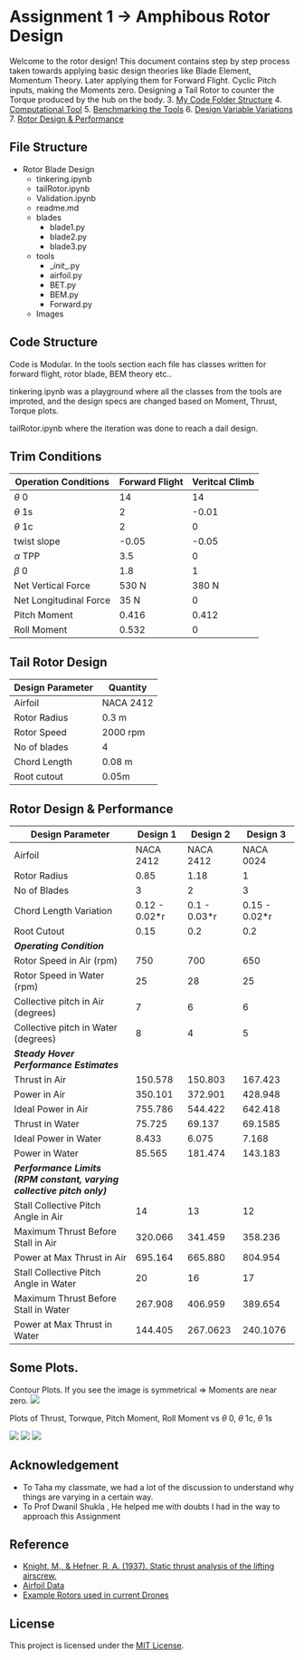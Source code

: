 # Assignment 1 -> Amphibous Rotor Design

Welcome to the rotor design! This document contains step by step process taken towards applying basic design theories like Blade Element, Momentum Theory.
Later applying them for Forward Flight. Cyclic Pitch inputs, making the Moments zero. 
Designing a Tail Rotor to counter the Torque produced by the hub on the body.
3. [My Code Folder Structure](#file-structure)
4. [Computational Tool](#code-structure)
5. [Benchmarking the Tools](#benchmarking-the-tools)
6. [Design Variable Variations](#design-variable-variations)
7. [Rotor Design & Performance](#rotor-design--performance)

## File Structure
- Rotor Blade Design
  - tinkering.ipynb
  - tailRotor.ipynb
  - Validation.ipynb
  - readme.md
  - blades
    - blade1.py
    - blade2.py
    - blade3.py
  - tools
    - \__init__\.py
    - airfoil.py
    - BET.py
    - BEM.py
    - Forward.py
  - Images

## Code Structure
Code is Modular.
In the tools section each file has classes written for forward flight, rotor blade, BEM theory etc..

tinkering.ipynb was a playground where all the classes from the tools are improted, and the design specs are changed based on Moment, Thrust, Torque plots.

tailRotor.ipynb where the iteration was done to reach a dail design.
## Trim Conditions
|**Operation Conditions**   | Forward Flight | Veritcal Climb | 
|-----------------------|-----------|----------|
|$\theta$ 0 |14|14|
|$\theta$ 1s |2|-0.01|
|$\theta$ 1c |2|0|
|twist slope |-0.05|-0.05|
|$\alpha$ TPP |3.5|0|
|$\beta$ 0|1.8|1|
|Net Vertical Force|530 N|380 N|
|Net Longitudinal Force|35 N| 0|
|Pitch Moment|0.416|0.412|
|Roll Moment|0.532|0|

## Tail Rotor Design
|**Design Parameter**   | Quantity  | 
|-----------------------|-----------|
| Airfoil | NACA 2412|
|Rotor Radius| 0.3 m|
|Rotor Speed| 2000 rpm|
|No of blades|4|
|Chord Length|0.08 m|
|Root cutout|0.05m|
## Rotor Design & Performance
|**Design Parameter**   | Design 1       | Design 2       | Design 3       |
|-----------------------|----------------|----------------|----------------|
| Airfoil               | NACA 2412      | NACA 2412      | NACA 0024      |
| Rotor Radius          | 0.85           | 1.18           | 1              |
| No of Blades          | 3              | 2              | 3              |
| Chord Length Variation| 0.12 - 0.02*r  | 0.1 - 0.03*r   | 0.15 - 0.02*r  |
| Root Cutout           | 0.15           | 0.2            | 0.2            |
| _**Operating Condition**_|              |                |                |
| Rotor Speed in Air (rpm)| 750          | 700            | 650            |
| Rotor Speed in Water (rpm)| 25         | 28             | 25             |
| Collective pitch in Air (degrees)| 7   | 6              | 6              |
| Collective pitch in Water (degrees)| 8 | 4              | 5              |
| _**Steady Hover Performance Estimates**_|          |                |                |
| Thrust in Air         | 150.578        | 150.803        | 167.423        |
| Power in Air          | 350.101        | 372.901        | 428.948        |
| Ideal Power in Air    | 755.786        | 544.422        | 642.418        |
| Thrust in Water       | 75.725         | 69.137         | 69.1585        |
| Ideal Power in Water  | 8.433          | 6.075          | 7.168          |
| Power in Water        | 85.565         | 181.474        | 143.183        |
| _**Performance Limits (RPM constant, varying collective pitch only)**_|   | | |
| Stall Collective Pitch Angle in Air| 14   | 13           | 12             |
| Maximum Thrust Before Stall in Air| 320.066| 341.459     | 358.236        |
| Power at Max Thrust in Air| 695.164 | 665.880        | 804.954        |
| Stall Collective Pitch Angle in Water| 20 | 16           | 17             |
| Maximum Thrust Before Stall in Water| 267.908| 406.959   | 389.654        |
| Power at Max Thrust in Water| 144.405| 267.0623      | 240.1076       |

## Some Plots.
Contour Plots. If you see the image is symmetrical => Moments are near zero.
![](./images/contour.png)

Plots of Thrust, Torwque, Pitch Moment, Roll Moment vs $\theta$ 0, $\theta$ 1c, $\theta$ 1s

![](./images/forces_vs_theta.png)
![](./images/forces_theta_1c.png)
![](./images/forces_theta_1s.png)


## Acknowledgement
- To Taha my classmate, we had a lot of the discussion to understand why things are varying in a certain way.
- To Prof Dwanil Shukla , He helped me with doubts I had in the way to approach this Assignment

## Reference
- [ Knight, M., & Hefner, R. A. (1937). Static thrust analysis of the lifting airscrew. ](https://ntrs.nasa.gov/api/citations/19930081433/downloads/19930081433.pdf)
- [Airfoil Data](http://airfoiltools.com/airfoil/details?airfoil=naca2412-il)
- [Example Rotors used in current Drones](https://uav-en.tmotor.com/html/UAV/Multirotor/Propellers/NS/)
## License

This project is licensed under the [MIT License](LICENSE).
